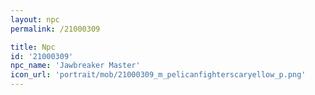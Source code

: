 ```yaml
---
layout: npc
permalink: /21000309

title: Npc
id: '21000309'
npc_name: 'Jawbreaker Master'
icon_url: 'portrait/mob/21000309_m_pelicanfighterscaryellow_p.png'
---
```

